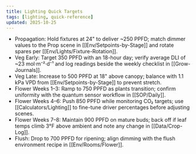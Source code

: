 ```yaml
---
title: Lighting Quick Targets
tags: [lighting, quick-reference]
updated: 2025-10-25
---
```


- Propagation: Hold fixtures at 24" to deliver ~250 PPFD; match dimmer values to the Prop scene in [[Env/Setpoints-by-Stage]] and rotate spares per [[Env/Lights/Fixture-Rotation]].
- Veg Early: Target 350 PPFD with an 18-hour day; verify average DLI of ~23 mol·m⁻²·d⁻¹ and log readings beside the weekly checklist in [[Grow-Journals]].
- Veg Late: Increase to 500 PPFD at 18" above canopy; balance with 1.1 kPa VPD from [[Env/Setpoints-by-Stage]] to prevent stretch.
- Flower Weeks 1–3: Ramp to 750 PPFD as plants transition; confirm uniformity with the quantum sensor workflow in [[SOP/Daily]].
- Flower Weeks 4–6: Push 850 PPFD while monitoring CO₂ targets; use [[Calculators/Lighting]] to fine-tune driver percentages before adjusting scenes.
- Flower Weeks 7–8: Maintain 900 PPFD on mature buds; back off if leaf temps climb 3°F above ambient and note any change in [[Data/Crop-Log]].
- Flush: Drop to 700 PPFD for ripening; align dimming with the flush environment recipe in [[Env/Rooms/Flower]].
